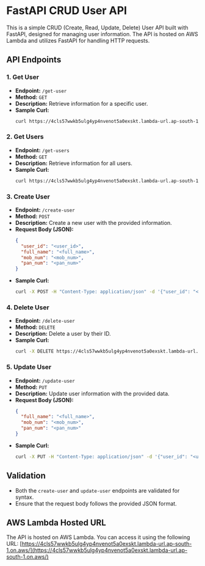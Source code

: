 # FastAPI CRUD User API

This is a simple CRUD (Create, Read, Update, Delete) User API built with FastAPI, designed for managing user information. The API is hosted on AWS Lambda and utilizes FastAPI for handling HTTP requests.

## API Endpoints

### 1. Get User
- **Endpoint:** `/get-user`
- **Method:** `GET`
- **Description:** Retrieve information for a specific user.
- **Sample Curl:**
  ```bash
  curl https://4cls57wwkb5ulg4yp4nvenot5a0exskt.lambda-url.ap-south-1.on.aws/get-user/<user_id>
  ```

### 2. Get Users
- **Endpoint:** `/get-users`
- **Method:** `GET`
- **Description:** Retrieve information for all users.
- **Sample Curl:**
  ```bash
  curl https://4cls57wwkb5ulg4yp4nvenot5a0exskt.lambda-url.ap-south-1.on.aws/get-users
  ```

### 3. Create User
- **Endpoint:** `/create-user`
- **Method:** `POST`
- **Description:** Create a new user with the provided information.
- **Request Body (JSON):**
  ```json
  {
    "user_id": "<user_id>",
    "full_name": "<full_name>",
    "mob_num": "<mob_num>",
    "pan_num": "<pan_num>"
  }
  ```
- **Sample Curl:**
  ```bash
  curl -X POST -H "Content-Type: application/json" -d '{"user_id": "<user_id>", "full_name": "<full_name>", "mob_num": "<mob_num>", "pan_num": "<pan_num>"}' https://4cls57wwkb5ulg4yp4nvenot5a0exskt.lambda-url.ap-south-1.on.aws/create-user
  ```

### 4. Delete User
- **Endpoint:** `/delete-user`
- **Method:** `DELETE`
- **Description:** Delete a user by their ID.
- **Sample Curl:**
  ```bash
  curl -X DELETE https://4cls57wwkb5ulg4yp4nvenot5a0exskt.lambda-url.ap-south-1.on.aws/<user_id>
  ```

### 5. Update User
- **Endpoint:** `/update-user`
- **Method:** `PUT`
- **Description:** Update user information with the provided data.
- **Request Body (JSON):**
  ```json
  {
    "full_name": "<full_name>",
    "mob_num": "<mob_num>",
    "pan_num": "<pan_num>"
  }
  ```
- **Sample Curl:**
  ```bash
  curl -X PUT -H "Content-Type: application/json" -d '{"user_id": "<user_id>", "full_name": "<full_name>", "mob_num": "<mob_num>", "pan_num": "<pan_num>"}' https://4cls57wwkb5ulg4yp4nvenot5a0exskt.lambda-url.ap-south-1.on.aws/update-user/<user-id>
  ```

## Validation
- Both the `create-user` and `update-user` endpoints are validated for syntax.
- Ensure that the request body follows the provided JSON format.

## AWS Lambda Hosted URL
The API is hosted on AWS Lambda. You can access it using the following URL: [https://4cls57wwkb5ulg4yp4nvenot5a0exskt.lambda-url.ap-south-1.on.aws/](https://4cls57wwkb5ulg4yp4nvenot5a0exskt.lambda-url.ap-south-1.on.aws/)